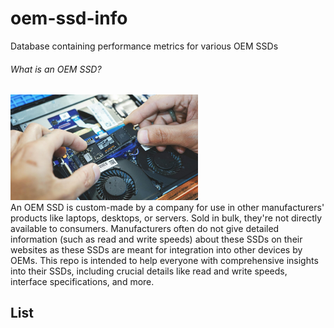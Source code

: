 # oem-ssd-info
Database containing performance metrics for various OEM SSDs 

###### What is an OEM SSD?
<img src = "./ssd.jpg" width=300><br>
An OEM SSD is custom-made by a company for use in other manufacturers' products like laptops, desktops, or servers. Sold in bulk, they're not directly available to consumers. Manufacturers often do not give detailed information (such as read and write speeds) about these SSDs on their websites as these SSDs are meant for integration into other devices by OEMs. This repo is intended to help everyone with comprehensive insights into their SSDs, including crucial details like read and write speeds, interface specifications, and more.

## List
